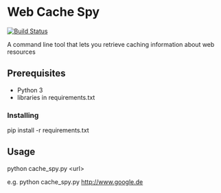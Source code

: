 # Web Cache Spy
[![Build Status](https://travis-ci.org/gernd/web-cache-spy.svg?branch=master)](https://travis-ci.org/gernd/web-cache-spy)


A command line tool that lets you retrieve caching information about web resources

## Prerequisites
* Python 3
* libraries in requirements.txt

### Installing
pip install -r requirements.txt

## Usage
python cache_spy.py \<url\>

e.g. python cache_spy.py http://www.google.de

